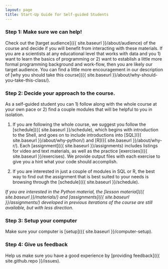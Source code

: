 ```yaml
---
layout: page
title: Start-Up Guide for Self-guided Students
---
```


### Step 1: Make sure we can help!

Check out the [target audience]({{ site.baseurl }}/about/audience) of the course and decide if you will benefit from interacting with these materials. If you are a scientists at any educational level that works with data and you 1) want to learn the basics of programming or 2) want to establish a little more formal programming background and work-flow, then you are likely our target audience. You can find a little more encouragement in our description of [why you should take this course]({{ site.baseurl }}/about/why-should-you-take-this-class/).

### Step 2: Decide your approach to the course.

As a self-guided student you can 1) follow along with the whole course at your own pace or 2) find a couple modules that will be helpful to you in isolation. 

1. If you are following the whole course, we suggest you follow the [schedule]({{ site.baseurl }}/schedule), which begins with introduction to the Shell, and goes on to include introductions into [SQL]({{ site.baseurl }}/about/why-python/) and [R]({{ site.baseurl }}/about/why-r/). Each [assignment]({{ site.baseurl }}/assignments) includes listings for video and text materials, as well as the practice [exercises]({{ site.baseurl }}/exercises). We provide output files with each exercise to give you a hint what your code should accomplish.

2. If you are interested in just a couple of modules in SQL or R, the best way to find out the assignment that is best suited to your needs is browsing through the [schedule]({{ site.baseurl }}/schedule). 

*If you are interested in the Python material, the [lesson material]({{ site.baseurl }}/materials/) and [assignments]({{ site.baseurl }}/assignments/) developed in previous iterations of the course are still available, but with less direction.*

### Step 3: Setup your computer

Make sure your computer is [setup]({{ site.baseurl }}/computer-setup).

### Step 4: Give us feedback

Help us make sure you have a good experience by [providing feedback]({{ site.github.repo }}/issues).
